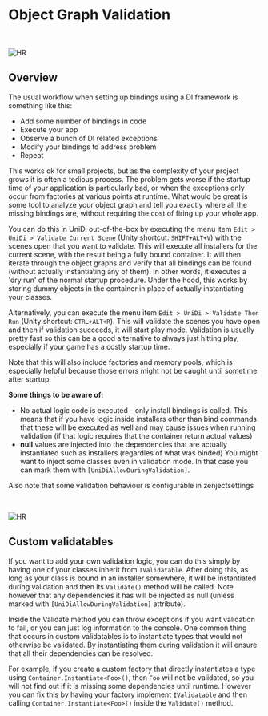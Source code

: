 # Object Graph Validation
<br/> 

![HR](/img/hr.svg)
## Overview

The usual workflow when setting up bindings using a DI framework is something like this:
* Add some number of bindings in code
* Execute your app
* Observe a bunch of DI related exceptions
* Modify your bindings to address problem
* Repeat

This works ok for small projects, but as the complexity of your project grows it is often a tedious process. The problem gets worse if the startup time of your application is particularly bad, or when the exceptions only occur from factories at various points at runtime. What would be great is some tool to analyze your object graph and tell you exactly where all the missing bindings are, without requiring the cost of firing up your whole app.

You can do this in UniDi out-of-the-box by executing the menu item `Edit > UniDi > Validate Current Scene` (Unity shortcut: `SHIFT+ALT+V`) with the scenes open that you want to validate. This will execute all installers for the current scene, with the result being a fully bound container. It will then iterate through the object graphs and verify that all bindings can be found (without actually instantiating any of them). In other words, it executes a 'dry run' of the normal startup procedure. Under the hood, this works by storing dummy objects in the container in place of actually instantiating your classes.

Alternatively, you can execute the menu item `Edit > UniDi > Validate Then Run` (Unity shortcut: `CTRL+ALT+R`). This will validate the scenes you have open and then if validation succeeds, it will start play mode. Validation is usually pretty fast so this can be a good alternative to always just hitting play, especially if your game has a costly startup time.

Note that this will also include factories and memory pools, which is especially helpful because those errors might not be caught until sometime after startup.

**Some things to be aware of:**

* No actual logic code is executed - only install bindings is called. This means that if you have logic inside installers other than bind commands that these will be executed as well and may cause issues when running validation (if that logic requires that the container return actual values)
* **null** values are injected into the dependencies that are actually instantiated such as installers (regardles of what was binded)
You might want to inject some classes even in validation mode. In that case you can mark them with `[UniDiAllowDuringValidation]`.

Also note that some validation behaviour is configurable in zenjectsettings

<br/> 

![HR](/img/hr.svg)
## Custom validatables

If you want to add your own validation logic, you can do this simply by having one of your classes inherit from `IValidatable`. After doing this, as long as your class is bound in an installer somewhere, it will be instantiated during validation and then its `Validate()` method will be called. Note however that any dependencies it has will be injected as null (unless marked with `[UniDiAllowDuringValidation]` attribute).

Inside the Validate method you can throw exceptions if you want validation to fail, or you can just log information to the console. One common thing that occurs in custom validatables is to instantiate types that would not otherwise be validated. By instantiating them during validation it will ensure that all their dependencies can be resolved.

For example, if you create a custom factory that directly instantiates a type using `Container.Instantiate<Foo>()`, then `Foo` will not be validated, so you will not find out if it is missing some dependencies until runtime. However you can fix this by having your factory implement `IValidatable` and then calling `Container.Instantiate<Foo>()` inside the `Validate()` method.
